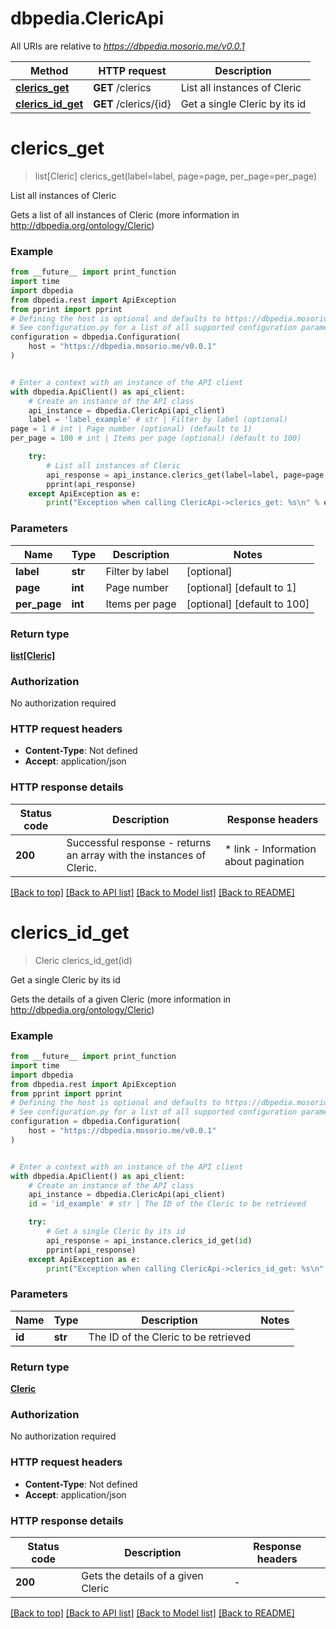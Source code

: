 # dbpedia.ClericApi

All URIs are relative to *https://dbpedia.mosorio.me/v0.0.1*

Method | HTTP request | Description
------------- | ------------- | -------------
[**clerics_get**](ClericApi.md#clerics_get) | **GET** /clerics | List all instances of Cleric
[**clerics_id_get**](ClericApi.md#clerics_id_get) | **GET** /clerics/{id} | Get a single Cleric by its id


# **clerics_get**
> list[Cleric] clerics_get(label=label, page=page, per_page=per_page)

List all instances of Cleric

Gets a list of all instances of Cleric (more information in http://dbpedia.org/ontology/Cleric)

### Example

```python
from __future__ import print_function
import time
import dbpedia
from dbpedia.rest import ApiException
from pprint import pprint
# Defining the host is optional and defaults to https://dbpedia.mosorio.me/v0.0.1
# See configuration.py for a list of all supported configuration parameters.
configuration = dbpedia.Configuration(
    host = "https://dbpedia.mosorio.me/v0.0.1"
)


# Enter a context with an instance of the API client
with dbpedia.ApiClient() as api_client:
    # Create an instance of the API class
    api_instance = dbpedia.ClericApi(api_client)
    label = 'label_example' # str | Filter by label (optional)
page = 1 # int | Page number (optional) (default to 1)
per_page = 100 # int | Items per page (optional) (default to 100)

    try:
        # List all instances of Cleric
        api_response = api_instance.clerics_get(label=label, page=page, per_page=per_page)
        pprint(api_response)
    except ApiException as e:
        print("Exception when calling ClericApi->clerics_get: %s\n" % e)
```

### Parameters

Name | Type | Description  | Notes
------------- | ------------- | ------------- | -------------
 **label** | **str**| Filter by label | [optional] 
 **page** | **int**| Page number | [optional] [default to 1]
 **per_page** | **int**| Items per page | [optional] [default to 100]

### Return type

[**list[Cleric]**](Cleric.md)

### Authorization

No authorization required

### HTTP request headers

 - **Content-Type**: Not defined
 - **Accept**: application/json

### HTTP response details
| Status code | Description | Response headers |
|-------------|-------------|------------------|
**200** | Successful response - returns an array with the instances of Cleric. |  * link - Information about pagination <br>  |

[[Back to top]](#) [[Back to API list]](../README.md#documentation-for-api-endpoints) [[Back to Model list]](../README.md#documentation-for-models) [[Back to README]](../README.md)

# **clerics_id_get**
> Cleric clerics_id_get(id)

Get a single Cleric by its id

Gets the details of a given Cleric (more information in http://dbpedia.org/ontology/Cleric)

### Example

```python
from __future__ import print_function
import time
import dbpedia
from dbpedia.rest import ApiException
from pprint import pprint
# Defining the host is optional and defaults to https://dbpedia.mosorio.me/v0.0.1
# See configuration.py for a list of all supported configuration parameters.
configuration = dbpedia.Configuration(
    host = "https://dbpedia.mosorio.me/v0.0.1"
)


# Enter a context with an instance of the API client
with dbpedia.ApiClient() as api_client:
    # Create an instance of the API class
    api_instance = dbpedia.ClericApi(api_client)
    id = 'id_example' # str | The ID of the Cleric to be retrieved

    try:
        # Get a single Cleric by its id
        api_response = api_instance.clerics_id_get(id)
        pprint(api_response)
    except ApiException as e:
        print("Exception when calling ClericApi->clerics_id_get: %s\n" % e)
```

### Parameters

Name | Type | Description  | Notes
------------- | ------------- | ------------- | -------------
 **id** | **str**| The ID of the Cleric to be retrieved | 

### Return type

[**Cleric**](Cleric.md)

### Authorization

No authorization required

### HTTP request headers

 - **Content-Type**: Not defined
 - **Accept**: application/json

### HTTP response details
| Status code | Description | Response headers |
|-------------|-------------|------------------|
**200** | Gets the details of a given Cleric |  -  |

[[Back to top]](#) [[Back to API list]](../README.md#documentation-for-api-endpoints) [[Back to Model list]](../README.md#documentation-for-models) [[Back to README]](../README.md)

